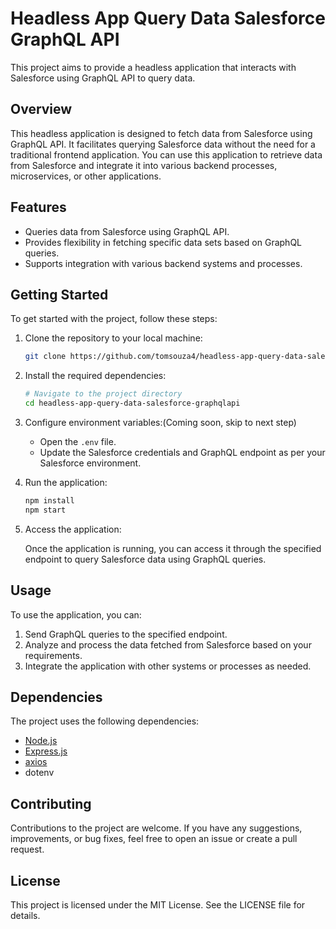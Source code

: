 # Headless App Query Data Salesforce GraphQL API

This project aims to provide a headless application that interacts with Salesforce using GraphQL API to query data.

## Overview

This headless application is designed to fetch data from Salesforce using GraphQL API. It facilitates querying Salesforce data without the need for a traditional frontend application. You can use this application to retrieve data from Salesforce and integrate it into various backend processes, microservices, or other applications.

## Features

* Queries data from Salesforce using GraphQL API.
* Provides flexibility in fetching specific data sets based on GraphQL queries.
* Supports integration with various backend systems and processes.

## Getting Started

To get started with the project, follow these steps:

1. Clone the repository to your local machine:
    
    ```bash
    git clone https://github.com/tomsouza4/headless-app-query-data-salesforce-graphqlapi.git
    ```
    
2. Install the required dependencies:
    
    ```bash
    # Navigate to the project directory
    cd headless-app-query-data-salesforce-graphqlapi
    ```
 
3. Configure environment variables:(Coming soon, skip to next step)
    
    * Open the `.env` file.
    * Update the Salesforce credentials and GraphQL endpoint as per your Salesforce environment.
      
4. Run the application:
    
    ```bash
    npm install
    npm start
    ```
    
5. Access the application:
    
    Once the application is running, you can access it through the specified endpoint to query Salesforce data using GraphQL queries.
    

## Usage

To use the application, you can:

1. Send GraphQL queries to the specified endpoint.
2. Analyze and process the data fetched from Salesforce based on your requirements.
3. Integrate the application with other systems or processes as needed.

## Dependencies

The project uses the following dependencies:

* [Node.js](https://nodejs.org/)
* [Express.js](https://expressjs.com/)
* [axios](https://axios-http.com/)
* dotenv

## Contributing

Contributions to the project are welcome. If you have any suggestions, improvements, or bug fixes, feel free to open an issue or create a pull request.

## License

This project is licensed under the MIT License. See the LICENSE file for details.
